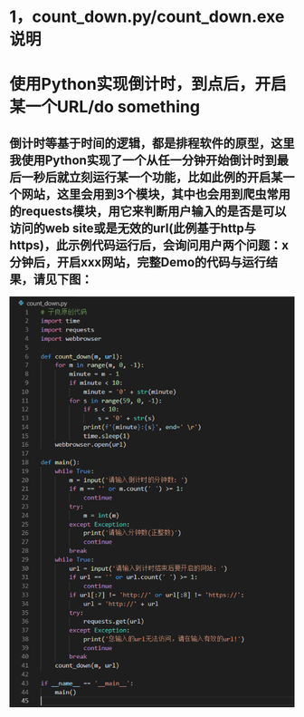 # 1，count_down.py/count_down.exe 说明
# 使用Python实现倒计时，到点后，开启某一个URL/do something
## 倒计时等基于时间的逻辑，都是排程软件的原型，这里我使用Python实现了一个从任一分钟开始倒计时到最后一秒后就立刻运行某一个功能，比如此例的开启某一个网站，这里会用到3个模块，其中也会用到爬虫常用的requests模块，用它来判断用户输入的是否是可以访问的web site或是无效的url(此例基于http与https)，此示例代码运行后，会询问用户两个问题：x分钟后，开启xxx网站，完整Demo的代码与运行结果，请见下图：
![1](images/count_down.png)
